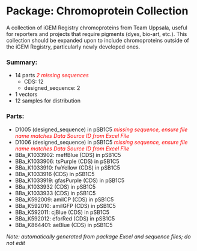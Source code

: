 # Package: Chromoprotein Collection

A collection of iGEM Registry chromoproteins from Team Uppsala, useful for reporters and projects that require pigments (dyes, bio-art, etc.). This collection should be expanded upon to include chromoproteins outside of the iGEM Registry, particularly newly developed ones.

### Summary:

- 14 parts _<span style="color:red">2 missing sequences</span>_
    - CDS: 12
    - designed_sequence: 2
- 1 vectors
- 12 samples for distribution

### Parts:

- D1005 (designed_sequence) in pSB1C5 _<span style="color:red">missing sequence, ensure file name matches Data Source ID from Excel File</span>_
- D1006 (designed_sequence) in pSB1C5 _<span style="color:red">missing sequence, ensure file name matches Data Source ID from Excel File</span>_
- BBa_K1033902: meffBlue (CDS) in pSB1C5
- BBa_K1033906: tsPurple (CDS) in pSB1C5
- BBa_K1033910: fwYellow (CDS) in pSB1C5
- BBa_K1033916 (CDS) in pSB1C5
- BBa_K1033919: gfasPurple (CDS) in pSB1C5
- BBa_K1033932 (CDS) in pSB1C5
- BBa_K1033933 (CDS) in pSB1C5
- BBa_K592009: amilCP (CDS) in pSB1C5
- BBa_K592010: amilGFP (CDS) in pSB1C5
- BBa_K592011: cjBlue (CDS) in pSB1C5
- BBa_K592012: eforRed (CDS) in pSB1C5
- BBa_K864401: aeBlue (CDS) in pSB1C5

_Note: automatically generated from package Excel and sequence files; do not edit_
